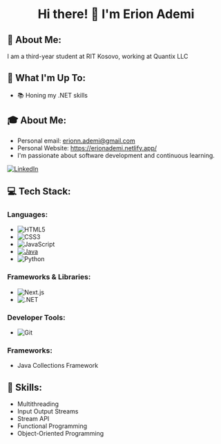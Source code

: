 <div align="center">
  <h1>Hi there! 👋 I'm Erion Ademi</h1>
</div>

## 💫 About Me:
I am a third-year student at RIT Kosovo, working at Quantix LLC

## 🚀 What I'm Up To:
- 📚 Honing my .NET skills

## 🎓 About Me:
- Personal email: erionn.ademi@gmail.com
- Personal Website: https://erionademi.netlify.app/
- I'm passionate about software development and continuous learning.

[![LinkedIn](https://img.shields.io/badge/LinkedIn-Profile-blue?logo=linkedin&style=flat-square&logoColor=white)](https://www.linkedin.com/in/erion-ademi-b730a1230/)

## 💻 Tech Stack:
### Languages:
- ![HTML5](https://img.shields.io/badge/-HTML5-E34F26?logo=html5&logoColor=white&style=flat)
- ![CSS3](https://img.shields.io/badge/-CSS3-1572B6?logo=css3&logoColor=white&style=flat)
- ![JavaScript](https://img.shields.io/badge/-JavaScript-F7DF1E?logo=javascript&logoColor=black&style=flat)
- [![Java](https://img.shields.io/badge/-Java-007396?logo=java&logoColor=white&style=flat)](https://en.wikipedia.org/wiki/Java_(programming_language))
- ![Python](https://img.shields.io/badge/-Python-3776AB?logo=python&logoColor=white&style=flat)

### Frameworks & Libraries:  
- ![Next.js](https://img.shields.io/badge/-Next.js-000000?logo=next.js&logoColor=white&style=flat)  
- ![.NET](https://img.shields.io/badge/-.NET-512BD4?logo=.net&logoColor=white&style=flat)

### Developer Tools:
- ![Git](https://img.shields.io/badge/-Git-F05032?logo=git&logoColor=white&style=flat)

### Frameworks:
- Java Collections Framework

## 🔧 Skills:
- Multithreading
- Input Output Streams
- Stream API
- Functional Programming
- Object-Oriented Programming
